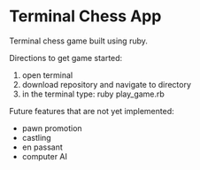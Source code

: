# Terminal Chess App

Terminal chess game built using ruby. 

Directions to get game started:
  1. open terminal
  2. download repository and navigate to directory
  3. in the terminal type: ruby play_game.rb
  
Future features that are not yet implemented:
  * pawn promotion
  * castling
  * en passant
  * computer AI
  
  
